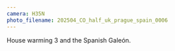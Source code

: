 ```yaml
---
camera: H35N
photo_filename: 202504_CO_half_uk_prague_spain_0006
---
```


House warming 3 and the Spanish Galeón.

